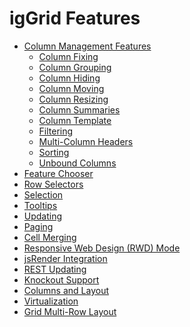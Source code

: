 ﻿<!--
|metadata|
{
    "fileName": "iggrid-features-landing-page",
    "controlName": "igGrid",
    "tags": ["Grids"]
}
|metadata|
-->

# igGrid Features



-   [Column Management Features](igGrid-ColumnManagementFeatures-LandingPage.html)
    -   [Column Fixing](igGrid-ColumnFixing-LandingPage.html)
    -   [Column Grouping](igGrid-GroupBy.html)
    -   [Column Hiding](igGrid-Column-Hiding.html)
    -   [Column Moving](igGrid-ColumnMoving-LandingPage.html)
    -   [Column Resizing](igGrid-Column-Resizing.html)
    -   [Column Summaries](igGrid-Column-Summaries.html)
    -   [Column Template](igGrid-Column-Template.html)
    -   [Filtering](igGrid-Filtering.html)
    -   [Multi-Column Headers](igGrid-MultiColumnHeaders-LandingPage.html)
    -   [Sorting](igGrid-Sorting.html)
    -   [Unbound Columns](igGrid-UnboundColumns-Landing-Page.html)
-   [Feature Chooser](igGrid-Feature-Chooser.html)
-   [Row Selectors](igGrid-Row-Selectors.html)
-   [Selection](igGrid-Selection.html)
-   [Tooltips](igGrid-Tooltips.html)
-   [Updating](igGrid-Updating-LandingPage.html)
-   [Paging](igGrid-Paging.html)
-   [Cell Merging](igGrid-CellMerging-LandingPage.html)
-   [Responsive Web Design (RWD) Mode](igGrid-Responsive-Web-Design-Mode-LandingPage.html)
-   [jsRender Integration](igGrid-jsRender-Integration.html)
-   [REST Updating](igGrid-REST-Updating.html)
-   [Knockout Support](igGrid-Configuring-Knockout-Support.html)
-   [Columns and Layout](igGrid-Columns-and-Layout.html)
-   [Virtualization](igGrid-Virtualization.html)
-   [Grid Multi-Row Layout](igGrid-MultiRowLayout.html)

 

 


